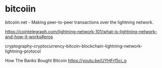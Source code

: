 # bitcoiin
bitcoiin.net - Making peer-to-peer transactions over the lightning network.

https://cointelegraph.com/lightning-network-101/what-is-lightning-network-and-how-it-works#pros

cryptography-cryptocurrency-bitcoin-blockchain-lightning-network-lightning-protocol

How The Banks Bought Bitcoin
https://youtu.be/UYHFrf5ci_g
